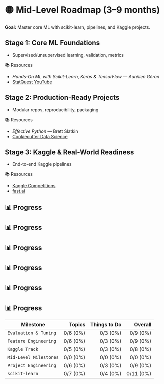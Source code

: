 # 🟡 Mid-Level Roadmap (3–9 months)

**Goal:** Master core ML with scikit-learn, pipelines, and Kaggle projects.  

## Stage 1: Core ML Foundations
- Supervised/unsupervised learning, validation, metrics  

📚 Resources  
- *Hands-On ML with Scikit-Learn, Keras & TensorFlow — Aurélien Géron*  
- [StatQuest YouTube](https://www.youtube.com/c/joshstarmer)  

## Stage 2: Production-Ready Projects
- Modular repos, reproducibility, packaging  

📚 Resources  
- *Effective Python* — Brett Slatkin  
- [Cookiecutter Data Science](https://drivendata.github.io/cookiecutter-data-science/)  

## Stage 3: Kaggle & Real-World Readiness
- End-to-end Kaggle pipelines  

📚 Resources  
- [Kaggle Competitions](https://www.kaggle.com/competitions)  
- [fast.ai](https://course.fast.ai/)

## 📊 Progress

## 📊 Progress

## 📊 Progress

## 📊 Progress

## 📊 Progress

## 📊 Progress

<!-- PROGRESS_START -->
| Milestone | Topics | Things to Do | Overall |
|---|---:|---:|---:|
| `Evaluation & Tuning` | 0/6 (0%) | 0/3 (0%) | 0/9 (0%) |
| `Feature Engineering` | 0/6 (0%) | 0/3 (0%) | 0/9 (0%) |
| `Kaggle Track` | 0/5 (0%) | 0/3 (0%) | 0/8 (0%) |
| `Mid-Level Milestones` | 0/0 (0%) | 0/0 (0%) | 0/0 (0%) |
| `Project Engineering` | 0/6 (0%) | 0/3 (0%) | 0/9 (0%) |
| `scikit-learn` | 0/7 (0%) | 0/4 (0%) | 0/11 (0%) |
<!-- PROGRESS_END -->





